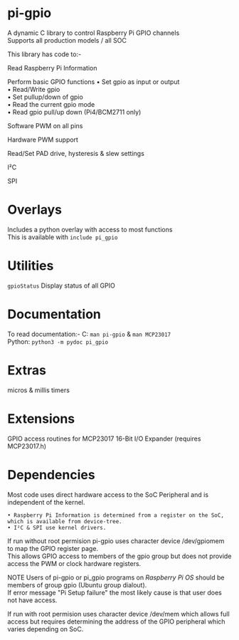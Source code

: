 # pi-gpio
A dynamic C library to control Raspberry Pi GPIO channels  
Supports all production models / all SOC

This library has code to:-

Read Raspberry Pi Information

Perform basic GPIO functions
	• Set gpio as input or output  
	• Read/Write gpio  
	• Set pullup/down of gpio  
	• Read the current gpio mode  
	• Read gpio pull/up down (Pi4/BCM2711 only)  

Software PWM on all pins

Hardware PWM support

Read/Set PAD drive, hysteresis & slew settings

I²C

SPI

Overlays
========
Includes a python overlay with access to most functions  
This is available with `include pi_gpio`

Utilities
=========
`gpioStatus` Display status of all GPIO

Documentation
=============
To read documentation:-
	C:	`man pi-gpio` & `man MCP23017`  
	Python:	`python3 -m pydoc pi_gpio`  

Extras
======
micros & millis timers

Extensions
==========
GPIO access routines for MCP23017 16-Bit I/O Expander (requires MCP23017.h)

Dependencies
============

Most code uses direct hardware access to the SoC Peripheral and is independent of the kernel.

	• Raspberry Pi Information is determined from a register on the SoC, which is available from device-tree.  
	• I²C & SPI use kernel drivers.

If run without root permision pi-gpio uses character device /dev/gpiomem to map the GPIO register page.  
This allows GPIO access to members of the gpio group but does not provide access the PWM or clock hardware registers.

NOTE Users of pi-gpio or pi_gpio programs on *Raspberry Pi OS* should be members of group gpio (Ubuntu group dialout).  
If error message "Pi Setup failure" the most likely cause is that user does not have access. 

If run with root permision uses character device /dev/mem which allows full access but requires determining the address of the GPIO peripheral which varies depending on SoC.
